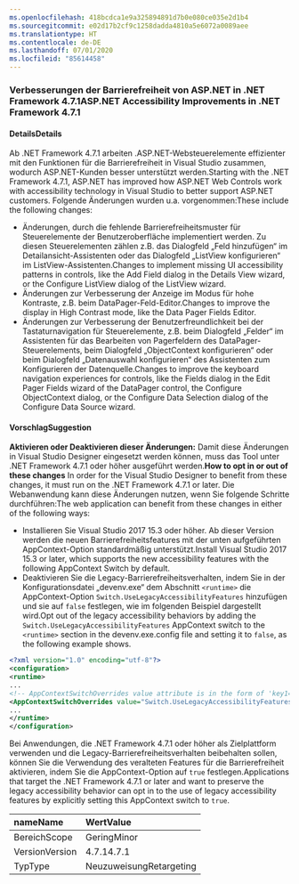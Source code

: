 ```yaml
---
ms.openlocfilehash: 418bcdca1e9a325894891d7b0e080ce035e2d1b4
ms.sourcegitcommit: e02d17b2cf9c1258dadda4810a5e6072a0089aee
ms.translationtype: HT
ms.contentlocale: de-DE
ms.lasthandoff: 07/01/2020
ms.locfileid: "85614458"
---
```

### <a name="aspnet-accessibility-improvements-in-net-framework-471"></a><span data-ttu-id="aff43-101">Verbesserungen der Barrierefreiheit von ASP.NET in .NET Framework 4.7.1</span><span class="sxs-lookup"><span data-stu-id="aff43-101">ASP.NET Accessibility Improvements in .NET Framework 4.7.1</span></span>

#### <a name="details"></a><span data-ttu-id="aff43-102">Details</span><span class="sxs-lookup"><span data-stu-id="aff43-102">Details</span></span>

<span data-ttu-id="aff43-103">Ab .NET Framework 4.7.1 arbeiten .ASP.NET-Websteuerelemente effizienter mit den Funktionen für die Barrierefreiheit in Visual Studio zusammen, wodurch ASP.NET-Kunden besser unterstützt werden.</span><span class="sxs-lookup"><span data-stu-id="aff43-103">Starting with the .NET Framework 4.7.1, ASP.NET has improved how ASP.NET Web Controls work with accessibility technology in Visual Studio to better support ASP.NET customers.</span></span>  <span data-ttu-id="aff43-104">Folgende Änderungen wurden u.a. vorgenommen:</span><span class="sxs-lookup"><span data-stu-id="aff43-104">These include the following changes:</span></span>

- <span data-ttu-id="aff43-105">Änderungen, durch die fehlende Barrierefreiheitsmuster für Steuerelemente der Benutzeroberfläche implementiert werden. Zu diesen Steuerelementen zählen z.B. das Dialogfeld „Feld hinzufügen“ im Detailansicht-Assistenten oder das Dialogfeld „ListView konfigurieren“ im ListView-Assistenten.</span><span class="sxs-lookup"><span data-stu-id="aff43-105">Changes to implement missing UI accessibility patterns in controls, like the Add Field dialog in the Details View wizard, or the Configure ListView dialog of the ListView wizard.</span></span>
- <span data-ttu-id="aff43-106">Änderungen zur Verbesserung der Anzeige im Modus für hohe Kontraste, z.B. beim DataPager-Feld-Editor.</span><span class="sxs-lookup"><span data-stu-id="aff43-106">Changes to improve the display in High Contrast mode, like the Data Pager Fields Editor.</span></span>
- <span data-ttu-id="aff43-107">Änderungen zur Verbesserung der Benutzerfreundlichkeit bei der Tastaturnavigation für Steuerelemente, z.B. beim Dialogfeld „Felder“ im Assistenten für das Bearbeiten von Pagerfeldern des DataPager-Steuerelements, beim Dialogfeld „ObjectContext konfigurieren“ oder beim Dialogfeld „Datenauswahl konfigurieren“ des Assistenten zum Konfigurieren der Datenquelle.</span><span class="sxs-lookup"><span data-stu-id="aff43-107">Changes to improve the keyboard navigation experiences for controls, like the Fields dialog in the Edit Pager Fields wizard of the DataPager control, the Configure ObjectContext dialog, or the Configure Data Selection dialog of the Configure Data Source wizard.</span></span>

#### <a name="suggestion"></a><span data-ttu-id="aff43-108">Vorschlag</span><span class="sxs-lookup"><span data-stu-id="aff43-108">Suggestion</span></span>

<span data-ttu-id="aff43-109">**Aktivieren oder Deaktivieren dieser Änderungen:** Damit diese Änderungen in Visual Studio Designer eingesetzt werden können, muss das Tool unter .NET Framework 4.7.1 oder höher ausgeführt werden.</span><span class="sxs-lookup"><span data-stu-id="aff43-109">**How to opt in or out of these changes** In order for the Visual Studio Designer to benefit from these changes, it must run on the .NET Framework 4.7.1 or later.</span></span> <span data-ttu-id="aff43-110">Die Webanwendung kann diese Änderungen nutzen, wenn Sie folgende Schritte durchführen:</span><span class="sxs-lookup"><span data-stu-id="aff43-110">The web application can benefit from these changes in either of the following ways:</span></span>

- <span data-ttu-id="aff43-111">Installieren Sie Visual Studio 2017 15.3 oder höher. Ab dieser Version werden die neuen Barrierefreiheitsfeatures mit der unten aufgeführten AppContext-Option standardmäßig unterstützt.</span><span class="sxs-lookup"><span data-stu-id="aff43-111">Install Visual Studio 2017 15.3 or later, which supports the new accessibility features with the following AppContext Switch by default.</span></span>
- <span data-ttu-id="aff43-112">Deaktivieren Sie die Legacy-Barrierefreiheitsverhalten, indem Sie in der Konfigurationsdatei „devenv.exe“ dem Abschnitt `<runtime>` die AppContext-Option `Switch.UseLegacyAccessibilityFeatures` hinzufügen und sie auf `false` festlegen, wie im folgenden Beispiel dargestellt wird.</span><span class="sxs-lookup"><span data-stu-id="aff43-112">Opt out of the legacy accessibility behaviors by adding the `Switch.UseLegacyAccessibilityFeatures` AppContext switch to the `<runtime>` section in the devenv.exe.config file and setting it to `false`, as the following example shows.</span></span>

```xml
<?xml version="1.0" encoding="utf-8"?>
<configuration>
<runtime>
...
<!-- AppContextSwitchOverrides value attribute is in the form of 'key1=true/false;key2=true/false'  -->
<AppContextSwitchOverrides value="Switch.UseLegacyAccessibilityFeatures=false" />
...
</runtime>
</configuration>
```

<span data-ttu-id="aff43-113">Bei Anwendungen, die .NET Framework 4.7.1 oder höher als Zielplattform verwenden und die Legacy-Barrierefreiheitsverhalten beibehalten sollen, können Sie die Verwendung des veralteten Features für die Barrierefreiheit aktivieren, indem Sie die AppContext-Option auf `true` festlegen.</span><span class="sxs-lookup"><span data-stu-id="aff43-113">Applications that target the .NET Framework 4.7.1 or later and want to preserve the legacy accessibility behavior can opt in to the use of legacy accessibility features by explicitly setting this AppContext switch to `true`.</span></span>

| <span data-ttu-id="aff43-114">name</span><span class="sxs-lookup"><span data-stu-id="aff43-114">Name</span></span>    | <span data-ttu-id="aff43-115">Wert</span><span class="sxs-lookup"><span data-stu-id="aff43-115">Value</span></span>       |
|:--------|:------------|
| <span data-ttu-id="aff43-116">Bereich</span><span class="sxs-lookup"><span data-stu-id="aff43-116">Scope</span></span>   | <span data-ttu-id="aff43-117">Gering</span><span class="sxs-lookup"><span data-stu-id="aff43-117">Minor</span></span>       |
| <span data-ttu-id="aff43-118">Version</span><span class="sxs-lookup"><span data-stu-id="aff43-118">Version</span></span> | <span data-ttu-id="aff43-119">4.7.1</span><span class="sxs-lookup"><span data-stu-id="aff43-119">4.7.1</span></span>       |
| <span data-ttu-id="aff43-120">Typ</span><span class="sxs-lookup"><span data-stu-id="aff43-120">Type</span></span>    | <span data-ttu-id="aff43-121">Neuzuweisung</span><span class="sxs-lookup"><span data-stu-id="aff43-121">Retargeting</span></span> |
